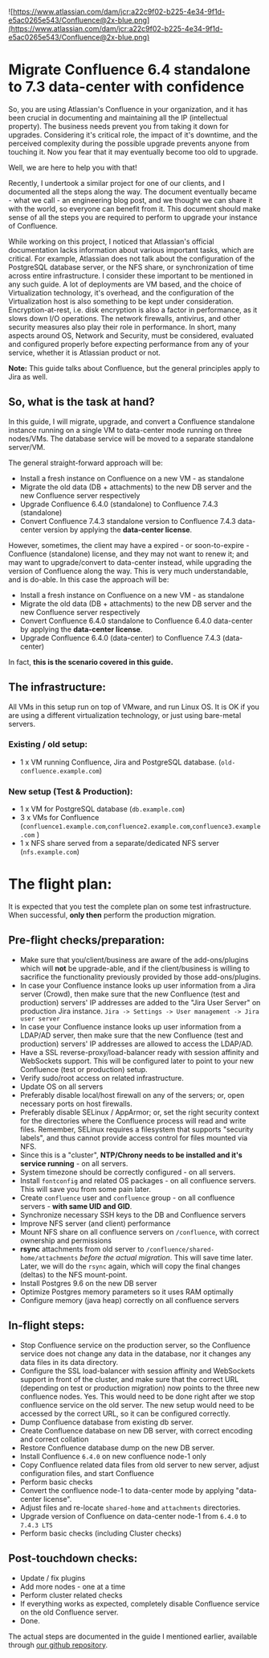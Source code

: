 ![https://www.atlassian.com/dam/jcr:a22c9f02-b225-4e34-9f1d-e5ac0265e543/Confluence@2x-blue.png](https://www.atlassian.com/dam/jcr:a22c9f02-b225-4e34-9f1d-e5ac0265e543/Confluence@2x-blue.png)

# Migrate Confluence 6.4 standalone to 7.3 data-center with confidence

So, you are using Atlassian's Confluence in your organization, and it has been crucial in documenting and maintaining all the IP (intellectual property). The business needs prevent you from taking it down for upgrades. Considering it's critical role, the impact of it's downtime, and the perceived complexity during the possible upgrade prevents anyone from touching it. Now you fear that it may eventually become too old to upgrade. 

Well, we are here to help you with that!

Recently, I undertook a similar project for one of our clients, and I documented all the steps along the way. The document eventually became - what we call - an engineering blog post, and we thought  we can share it with the world, so everyone can benefit from it. This document should make sense of all the steps you are required to perform to upgrade your instance of Confluence.

While working on this project, I noticed that Atlassian's official documentation lacks information about various important tasks, which are critical. For example, Atlassian does not talk about the configuration of the PostgreSQL database server, or the NFS share, or synchronization of time across entire infrastructure. I consider these important to be mentioned in any such guide. A lot of deployments are VM based, and the choice of Virtualization technology, it's overhead, and the configuration of the Virtualization host is also something to be kept under consideration. Encryption-at-rest, i.e. disk encryption is also a factor in performance, as it slows down I/O operations. The network firewalls, antivirus, and other security measures also play their role in performance. In short, many aspects around OS, Network and Security, must be considered, evaluated and configured properly before expecting performance from any of your service, whether it is Atlassian product or not.

**Note:** This guide talks about Confluence, but the general principles apply to Jira as well.

## So, what is the task at hand?

In this guide, I will migrate, upgrade, and convert a Confluence standalone instance running on a single VM to data-center mode running on three nodes/VMs. The database service will be moved to a separate standalone server/VM.

The general straight-forward approach will be:
* Install a fresh instance on Confluence on a new VM - as standalone
* Migrate the old data (DB + attachments) to the new DB server and the new Confluence server respectively
* Upgrade Confluence 6.4.0 (standalone) to Confluence 7.4.3 (standalone)
* Convert Confluence 7.4.3 standalone version to Confluence 7.4.3 data-center version by applying the **data-center license**.

However, sometimes, the client may have a expired - or soon-to-expire - Confluence (standalone) license, and they may not want to renew it; and may want to upgrade/convert to data-center instead, while upgrading the version of Confluence along the way. This is very much understandable, and is do-able. In this case the approach will be:

* Install a fresh instance on Confluence on a new VM - as standalone
* Migrate the old data (DB + attachments) to the new DB server and the new Confluence server respectively
* Convert Confluence 6.4.0 standalone to Confluence 6.4.0 data-center by applying the **data-center license**.
* Upgrade Confluence 6.4.0 (data-center) to Confluence 7.4.3 (data-center)

In fact, **this is the scenario covered in this guide.**

## The infrastructure:
All VMs in this setup run on top of VMware, and run Linux OS. It is OK if you are using a different virtualization technology, or just using bare-metal servers.

### Existing / old setup:
* 1 x VM running Confluence, Jira and PostgreSQL database. (`old-confluence.example.com`)

### New setup (Test & Production):
* 1 x VM for PostgreSQL database (`db.example.com`)
* 3 x VMs for Confluence (`confluence1.example.com`,`confluence2.example.com`,`confluence3.example.com` )
* 1 x NFS share served from a separate/dedicated NFS server (`nfs.example.com`)


# The flight plan:
It is expected that you test the complete plan on some test infrastructure. When successful, **only then** perform the production migration.

## Pre-flight checks/preparation:
* Make sure that you/client/business are aware of the add-ons/plugins which will **not** be upgrade-able, and if the client/business is willing to sacrifice the functionality previously provided by those add-ons/plugins.
* In case your Confluence instance looks up user information from a Jira server (Crowd), then make sure that the new Confluence (test and production) servers' IP addresses are added to the "Jira User Server" on production Jira instance. `Jira -> Settings -> User management -> Jira user server`
* In case your Confluence instance looks up user information from a LDAP/AD server, then make sure that the new Confluence (test and production) servers' IP addresses are allowed to access the LDAP/AD.
* Have a SSL reverse-proxy/load-balancer ready with session affinity and WebSockets support. This will be configured later to point to your new Confluence (test or production) setup.
* Verify sudo/root access on related infrastructure.
* Update OS on all servers
* Preferably disable local/host firewall on any of the servers; or, open necessary ports on host firewalls. 
* Preferably disable SELinux / AppArmor; or, set the right security context for the directories where the Confluence process will read and write files. Remember, SELinux requires a filesystem that supports "security labels", and thus cannot provide access control for files mounted via NFS.
* Since this is a "cluster", **NTP/Chrony needs to be installed and it's service running** - on all servers.
* System timezone should be correctly configured - on all servers.
* Install `fontconfig` and related OS packages - on all confluence servers. This will save you from some pain later.
* Create `confluence` user and `confluence` group - on all confluence servers - **with same UID and GID**.
* Synchronize necessary SSH keys to the DB and Confluence servers
* Improve NFS server (and client) performance
* Mount NFS share on all confluence servers on `/confluence`, with correct ownership and permissions
* **rsync** attachments from old server to `/confluence/shared-home/attachments` *before the actual migration*. This will save time later. Later, we will do the `rsync` again, which will copy the final changes (deltas) to the NFS mount-point.
* Install Postgres 9.6 on the new DB server
* Optimize Postgres memory parameters so it uses RAM optimally
* Configure memory (java heap) correctly on all confluence servers


## In-flight steps:
* Stop Confluence service on the production server, so the Confluence service does not change any data in the database, nor it changes any data files in its data directory.
* Configure the SSL load-balancer with session affinity and WebSockets support in front of the cluster, and make sure that the correct URL (depending on test or production migration) now points to the three new confluence nodes. Yes. This would need to be done right after we stop confluence service on the old server. The new setup would need to be accessed by the correct URL, so it can be configured correctly.
* Dump Confluence database from existing db server.
* Create Confluence database on new DB server, with correct encoding and correct collation
* Restore Confluence database dump on the new DB server.
* Install Confluence `6.4.0` on new confluence node-1 only
* Copy Confluence related data files from old server to new server, adjust configuration files, and start Confluence
* Perform basic checks
* Convert the confluence node-1 to data-center mode by applying "data-center license".
* Adjust files and re-locate `shared-home` and `attachments` directories.
* Upgrade version of Confluence on data-center node-1 from `6.4.0` to `7.4.3 LTS` 
* Perform basic checks (including Cluster checks)

## Post-touchdown checks:
* Update / fix plugins
* Add more nodes - one at a time
* Perform cluster related checks
* If everything works as expected, completely disable Confluence service on the old Confluence server.
* Done.

The actual steps are documented in the guide I mentioned earlier, available through [our github repository](https://github.com/Praqma/atlassian-guides/blob/master/confluence/confluence-6.4.0-standalone-to-7.4.3-datacenter.md).
